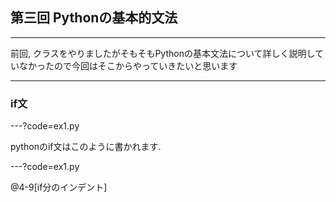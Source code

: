 ## 第三回 Pythonの基本的文法

---

前回, クラスをやりましたがそもそもPythonの基本文法について詳しく説明していなかったので今回はそこからやっていきたいと思います

---

### if文

---?code=ex1.py

pythonのif文はこのように書かれます.

---?code=ex1.py

@4-9[if分のインデント]

